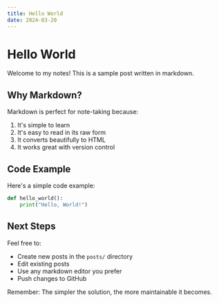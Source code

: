 ```yaml
---
title: Hello World
date: 2024-03-20
---
```


# Hello World

Welcome to my notes! This is a sample post written in markdown.

## Why Markdown?

Markdown is perfect for note-taking because:

1. It's simple to learn
2. It's easy to read in its raw form
3. It converts beautifully to HTML
4. It works great with version control

## Code Example

Here's a simple code example:

```python
def hello_world():
    print("Hello, World!")
```

## Next Steps

Feel free to:
- Create new posts in the `posts/` directory
- Edit existing posts
- Use any markdown editor you prefer
- Push changes to GitHub

Remember: The simpler the solution, the more maintainable it becomes. 